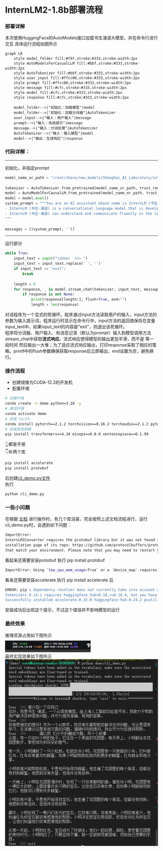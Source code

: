 # InternLM2-1.8b部署流程
### 部署详解  
本次使用HuggingFace的AutoModels接口加载书生浦语大模型，并在命令行进行交互
具体运行流程如图所示
```mermaid
graph LR
    style model_folder fill:#f9f,stroke:#333,stroke-width:2px
    style AutoModelsForCasualLLM fill:#bbf,stroke:#333,stroke-width:2px
    style AutoTokenizer fill:#bbf,stroke:#333,stroke-width:2px
    style user_input fill:#ffcc00,stroke:#333,stroke-width:2px
    style prompt fill:#ffcc00,stroke:#333,stroke-width:2px
    style message fill:#cfc,stroke:#333,stroke-width:2px
    style model fill:#cfc,stroke:#333,stroke-width:2px
    style response fill:#cfc,stroke:#333,stroke-width:2px

    model_folder-->|"初始化：加载模型"|model
    model_folder-->|"初始化：加载分词器"|AutoTokenizer
    user_input-->|"输入：用户输入"|message
    prompt-->|"输入：系统提示"|message
    message-->|"输入：分词处理"|AutoTokenizer
    AutoTokenizer-->|"输入：输入模型"|model
    model-->|"输出：生成响应"|response
```
### 代码详解：
***
初始化，并指定prompt
```python
model_name_or_path = "/root/share/new_models/Shanghai_AI_Laboratory/internlm2-chat-1_8b"

tokenizer = AutoTokenizer.from_pretrained(model_name_or_path, trust_remote_code=True, device_map='cuda:0')
model = AutoModelForCausalLM.from_pretrained(model_name_or_path, trust_remote_code=True, torch_dtype=torch.bfloat16, device_map='cuda:0')
model = model.eval()
system_prompt = """You are an AI assistant whose name is InternLM (书生·浦语).
- InternLM (书生·浦语) is a conversational language model that is developed by Shanghai AI Laboratory (上海人工智能实验室). It is designed to be helpful, honest, and harmless.
- InternLM (书生·浦语) can understand and communicate fluently in the language chosen by the user such as English and 中文.
"""

messages = [(system_prompt, '')]
```
***
运行部分
```python
while True:
    input_text = input("\nUser  >>> ")
    input_text = input_text.replace(' ', '')
    if input_text == "exit":
        break

    length = 0
    for response, _ in model.stream_chat(tokenizer, input_text, messages):
        if response is not None:
            print(response[length:], flush=True, end="")
            length = len(response)
```
对话程序为一个显式的死循环。程序通过input方法读取用户的输入，input方法的参数为输入提示词，程序运行时显示在命令行中，input方法的返回值保存在变量input_text中，如果input_text的内容是"exit"，则退出该死循环。  
程序将分词器、用户输入、和消息记录（默认为prompt）输入到模型调用方法stream_chat中获取**流式响应**。流式响应使得模型的输出更加平滑，而不是 等一段时间 然后输出一大堆；为了适应流式响应输出，打印response采取了相应的策略。printf中的flush参数确保获取response后立即输出，end设置为空，避免换行。  


### 操作流程
- 创建镜像为CUDA-12.2的开发机  
- 配置环境  
```bash
# 创建环境
conda create -n demo python=3.10 -y
# 激活环境
conda activate demo
# 安装 torch
conda install pytorch==2.1.2 torchvision==0.16.2 torchaudio==2.1.2 pytorch-cuda=12.1 -c pytorch -c nvidia -y
# 安装其他依赖
pip install transformers==4.34 einops==0.8.0 sentencepiece==0.1.99
```
👆都是手册  
👇补两个库  
```bash
pip install accelerate
pip install protobuf
```
后创建[cli_demo.py文件](./cli_demo.py)  
执行   
```bash
python cli_demo.py
```

### 一些小问题
在根据 [文档](https://github.com/InternLM/Tutorial/tree/camp3/docs/L1/Demo) 进行操作时，有几个库没装，完全按照上述文档流程进行，运行cli_demo.py时，会遇到如下问题：
```bash
ImportError: 
InternLM2Converter requires the protobuf library but it was not found in your environment. Checkout the instructions on the
installation page of its repo: https://github.com/protocolbuffers/protobuf/tree/master/python#installation and follow the ones
that match your environment. Please note that you may need to restart your runtime after installation.
```
看起来还需要安装protobuf
执行 pip install protobuf
```bash
ImportError: Using `low_cpu_mem_usage=True` or a `device_map` requires Accelerate: `pip install accelerate`
```
看来还需要安装accelerate
执行 pip install accelerate 后
```bash
ERROR: pip's dependency resolver does not currently take into account all the packages that are installed. This behaviour is the source of the following dependency conflicts.
tokenizers 0.14.1 requires huggingface_hub<0.18,>=0.16.4, but you have huggingface-hub 0.24.2 which is incompatible.
Successfully installed accelerate-0.33.0 huggingface-hub-0.24.2 psutil-6.0.0
```
安装成功后出现这个提示，不过这个错误并不影响模型的运行
### 最终效果
推理资源占用如下图所示  
![](../../attachments/L1_Demo_Resources.png)  
最终实现效果如下图所示  
![](../../attachments/L1_Demo_Output_Log.png)